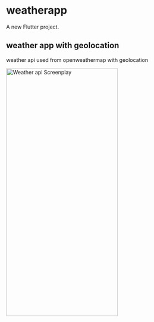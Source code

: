 # weatherapp

A new Flutter project.

## weather app with geolocation

weather api used from openweathermap with geolocation

<img width="300" src="https://github.com/mosfeqanik/weeather-app-geolocation/blob/main/assets/Screenplay/Weather_Api.gif" height="666.5" alt="Weather api Screenplay">